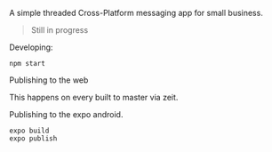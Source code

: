 A simple threaded Cross-Platform messaging app for small business.

> Still in progress

Developing:

```
npm start
```

Publishing to the web

This happens on every built to master via zeit. 

Publishing to the expo android.

```
expo build
expo publish
```
